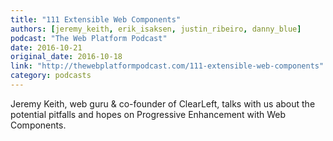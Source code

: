 ```yaml
---
title: "111 Extensible Web Components"
authors: [jeremy_keith, erik_isaksen, justin_ribeiro, danny_blue]
podcast: "The Web Platform Podcast"
date: 2016-10-21
original_date: 2016-10-18
link: "http://thewebplatformpodcast.com/111-extensible-web-components"
category: podcasts
---
```


Jeremy Keith, web guru & co-founder of ClearLeft, talks with us about the potential pitfalls and hopes on Progressive Enhancement with Web Components.